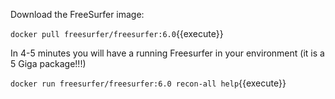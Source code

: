 Download the FreeSurfer image:

`docker pull freesurfer/freesurfer:6.0`{{execute}}

In 4-5 minutes you will have a running Freesurfer in your environment (it is a 5 Giga package!!!)

`docker run freesurfer/freesurfer:6.0 recon-all help`{{execute}}

